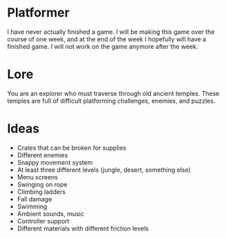 # Platformer
I have never actually finished a game. I will be making this game over the course of one week, and at the end of the week I hopefully will have a finished game. I will not work on the game anymore after the week.

# Lore
You are an explorer who must traverse through old ancient temples. These temples are full of difficult platforming challenges, enemies, and puzzles.

# Ideas
- Crates that can be broken for supplies
- Different enemies
- Snappy movement system
- At least three different levels (jungle, desert, something else)
- Menu screens
- Swinging on rope
- Climbing ladders
- Fall damage
- Swimming
- Ambient sounds, music
- Controller support
- Different materials with different friction levels